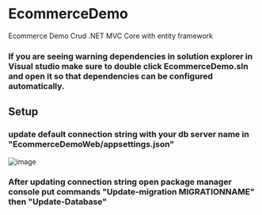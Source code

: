 # EcommerceDemo
Ecommerce Demo Crud .NET MVC Core with entity framework

### If you are seeing warning dependencies in solution explorer in Visual studio make sure to double click EcommerceDemo.sln and open it so that dependencies can be configured automatically.

## Setup

### update default connection string with your db server name in "EcommerceDemoWeb/appsettings.json"

![image](https://user-images.githubusercontent.com/48546075/158353050-3602df85-2c60-46ea-aba2-565e3ddd5b02.png)

### After updating connection string open package manager console put commands  "Update-migration MIGRATIONNAME" then "Update-Database"


